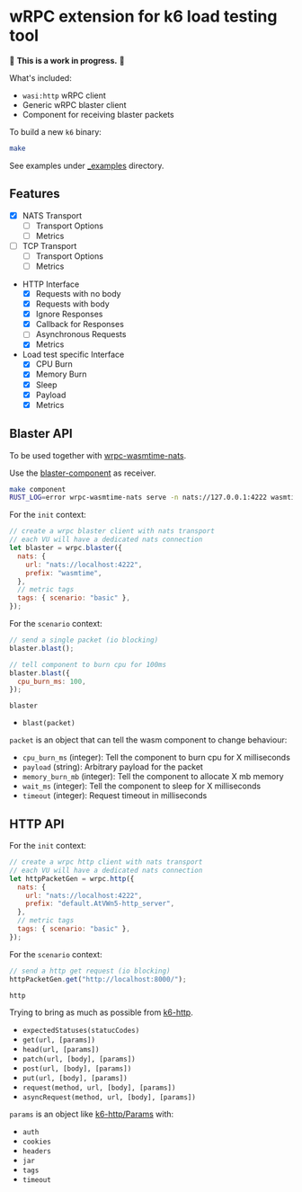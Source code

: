 # wRPC extension for k6 load testing tool

🚧 **This is a work in progress.** 🚧

What's included:

- `wasi:http` wRPC client
- Generic wRPC blaster client
- Component for receiving blaster packets

To build a new `k6` binary:

```sh
make
```

See examples under [\_examples](./_examples) directory.

## Features

- [x] NATS Transport
  - [ ] Transport Options
  - [ ] Metrics
- [ ] TCP Transport
  - [ ] Transport Options
  - [ ] Metrics
- HTTP Interface
  - [x] Requests with no body
  - [x] Requests with body
  - [x] Ignore Responses
  - [x] Callback for Responses
  - [ ] Asynchronous Requests
  - [x] Metrics
- Load test specific Interface
  - [x] CPU Burn
  - [x] Memory Burn
  - [x] Sleep
  - [x] Payload
  - [x] Metrics

## Blaster API

To be used together with [wrpc-wasmtime-nats](https://github.com/bytecodealliance/wrpc).

Use the [blaster-component](./blaster-component) as receiver.

```sh
make component
RUST_LOG=error wrpc-wasmtime-nats serve -n nats://127.0.0.1:4222 wasmtime wasmtime blaster-component/blaster-component.wasm
```

For the `init` context:

```javascript
// create a wrpc blaster client with nats transport
// each VU will have a dedicated nats connection
let blaster = wrpc.blaster({
  nats: {
    url: "nats://localhost:4222",
    prefix: "wasmtime",
  },
  // metric tags
  tags: { scenario: "basic" },
});
```

For the `scenario` context:

```javascript
// send a single packet (io blocking)
blaster.blast();

// tell component to burn cpu for 100ms
blaster.blast({
  cpu_burn_ms: 100,
});
```

`blaster`

- `blast(packet)`

`packet` is an object that can tell the wasm component to change behaviour:

- `cpu_burn_ms` (integer): Tell the component to burn cpu for X milliseconds
- `payload` (string): Arbitrary payload for the packet
- `memory_burn_mb` (integer): Tell the component to allocate X mb memory
- `wait_ms` (integer): Tell the component to sleep for X milliseconds
- `timeout` (integer): Request timeout in milliseconds

## HTTP API

For the `init` context:

```javascript
// create a wrpc http client with nats transport
// each VU will have a dedicated nats connection
let httpPacketGen = wrpc.http({
  nats: {
    url: "nats://localhost:4222",
    prefix: "default.AtVWn5-http_server",
  },
  // metric tags
  tags: { scenario: "basic" },
});
```

For the `scenario` context:

```javascript
// send a http get request (io blocking)
httpPacketGen.get("http://localhost:8000/");
```

`http`

Trying to bring as much as possible from [k6-http](https://grafana.com/docs/k6/latest/javascript-api/k6-http/).

- `expectedStatuses(statucCodes)`
- `get(url, [params])`
- `head(url, [params])`
- `patch(url, [body], [params])`
- `post(url, [body], [params])`
- `put(url, [body], [params])`
- `request(method, url, [body], [params])`
- `asyncRequest(method, url, [body], [params])`

`params` is an object like [k6-http/Params](https://grafana.com/docs/k6/latest/javascript-api/k6-http/params/) with:

- `auth`
- `cookies`
- `headers`
- `jar`
- `tags`
- `timeout`
